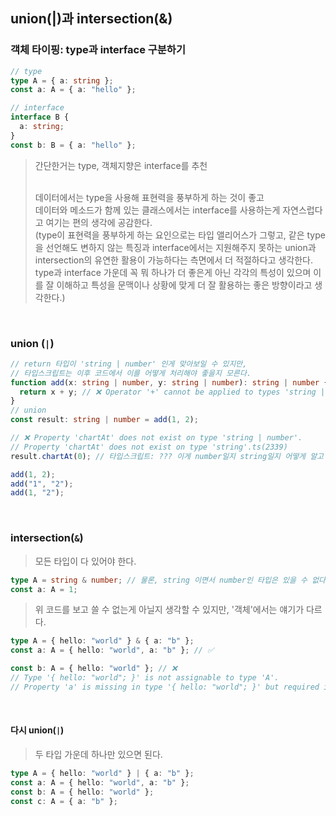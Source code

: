 ## union(|)과 intersection(&)

### 객체 타이핑: type과 interface 구분하기

```ts
// type
type A = { a: string };
const a: A = { a: "hello" };

// interface
interface B {
  a: string;
}
const b: B = { a: "hello" };
```

> 간단한거는 type, 객체지향은 interface를 추천<br /><br />
> 
> 데이터에서는 type을 사용해 표현력을 풍부하게 하는 것이 좋고<br />
> 데이터와 메소드가 함께 있는 클래스에서는 interface를 사용하는게 자연스럽다고 여기는 편의 생각에 공감한다.<br />
> (type이 표현력을 풍부하게 하는 요인으로는 타입 앨리어스가 그렇고, 같은 type을 선언해도 변하지 않는 특징과 interface에서는 지원해주지 못하는 union과 intersection의 유연한 활용이 가능하다는 측면에서 더 적절하다고 생각한다. type과 interface 가운데 꼭 뭐 하나가 더 좋은게 아닌 각각의 특성이 있으며 이를 잘 이해하고 특성을 문맥이나 상황에 맞게 더 잘 활용하는 좋은 방향이라고 생각한다.)<br />

<br />

### union (`|`)

```ts
// return 타입이 'string | number' 인게 맞아보일 수 있지만, 
// 타입스크립트는 이후 코드에서 이를 어떻게 처리해야 좋을지 모른다.
function add(x: string | number, y: string | number): string | number {
  return x + y; // ❌ Operator '+' cannot be applied to types 'string | number' and 'string | number'.ts(2365)
}
// union
const result: string | number = add(1, 2);

// ❌ Property 'chartAt' does not exist on type 'string | number'.
// Property 'chartAt' does not exist on type 'string'.ts(2339)
result.chartAt(0); // 타입스크립트: ??? 이게 number일지 string일지 어떻게 알고 chartAt을 사용하나요?

add(1, 2);
add("1", "2");
add(1, "2");
```

<br />

### intersection(`&`)

> 모든 타입이 다 있어야 한다.

```ts
type A = string & number; // 물론, string 이면서 number인 타입은 있을 수 없다.
const a: A = 1;
```

> 위 코드를 보고 쓸 수 없는게 아닐지 생각할 수 있지만, '객체'에서는 얘기가 다르다.

```ts
type A = { hello: "world" } & { a: "b" };
const a: A = { hello: "world", a: "b" }; // ✅

const b: A = { hello: "world" }; // ❌
// Type '{ hello: "world"; }' is not assignable to type 'A'.
// Property 'a' is missing in type '{ hello: "world"; }' but required in type '{ a: "b"; }'.ts(2322)
```

<br />

#### 다시 union(`|`)

> 두 타입 가운데 하나만 있으면 된다.

```ts
type A = { hello: "world" } | { a: "b" };
const a: A = { hello: "world", a: "b" };
const b: A = { hello: "world" };
const c: A = { a: "b" };
```
